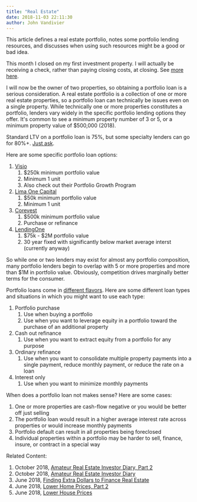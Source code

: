 ```yaml
---
title: "Real Estate"
date: 2018-11-03 22:11:30
author: John Vandivier
---
```




<!-- wp:paragraph -->
<p>This article defines a real estate portfolio, notes some portfolio lending resources, and discusses when using such resources might be a good or bad idea.</p>
<!-- /wp:paragraph -->

<!-- wp:paragraph -->
<p>This month I closed on my first investment property. I will actually be receiving a check, rather than paying closing costs, at closing. See <a href=\"https://www.youtube.com/watch?v=k9KqIqZIZGk\">more here</a>.</p>
<!-- /wp:paragraph -->

<!-- wp:paragraph -->
<p>I will now be the owner of two properties, so obtaining a portfolio loan is a serious consideration. A real estate portfolio is a collection of one or more real estate properties, so a portfolio loan can technically be issues even on a single property. While technically one or more properties constitutes a portfolio, lenders vary widely in the specific portfolio lending options they offer. It's common to see a minimum property number of 3 or 5, or a minimum property value of $500,000 (2018).</p>
<!-- /wp:paragraph -->

<!-- wp:paragraph -->
<p>Standard LTV on a portfolio loan is 75%, but some specialty lenders can go for 80%+. <a href=\"https://www.youtube.com/watch?v=bztNHVei0WI&amp;feature=youtu.be&amp;t=64\">Just ask</a>.</p>
<!-- /wp:paragraph -->

<!-- wp:paragraph -->
<p>Here are some specific portfolio loan options:</p>
<!-- /wp:paragraph -->

<!-- wp:list {\"ordered\":true} -->
<ol><li><a href=\"http://www.visiolending.com/loan-programs\">Visio</a><ol><li>$250k minimum portfolio value</li><li>Minimum 1 unit</li><li>Also check out their Portfolio Growth Program</li></ol></li><li><a href=\"https://limaonecapital.com/rental30/\">Lima One Capital</a><ol><li>$50k minimum portfolio value</li><li>Minimum 1 unit</li></ol></li><li><a href=\"https://www.corevestfinance.com/rental-portfolio-loan/\">Corevest</a><ol><li>$500k minimum portfolio value</li><li>Purchase or refinance</li></ol></li><li><a href=\"https://www.lendingone.com/rental-loans\">LendingOne</a><ol><li>$75k - $2M portfolio value</li><li>30 year fixed with significantly below market average interst (currently anyway)</li></ol></li></ol>
<!-- /wp:list -->

<!-- wp:paragraph -->
<p>So while one or two lenders may exist for almost any portfolio composition, many portfolio lenders begin to overlap with 5 or more properties and more than $1M in portfolio value. Obviously, competition drives marginally better terms for the consumer.</p>
<!-- /wp:paragraph -->

<!-- wp:paragraph -->
<p>Portfolio loans come in <a href=\"https://fitsmallbusiness.com/portfolio-loan-mortgages/\">different flavors</a>. Here are some different loan types and situations in which you might want to use each type:</p>
<!-- /wp:paragraph -->

<!-- wp:list {\"ordered\":true} -->
<ol><li>Portfolio purchase<ol><li>Use when buying a portfolio</li><li>Use when you want to leverage equity in a portfolio toward the purchase of an additional property</li></ol></li><li>Cash out refinance<ol><li>Use when you want to extract equity from a portfolio for any purpose</li></ol></li><li>Ordinary refinance<ol><li>Use when you want to consolidate multiple property payments into a single payment, reduce monthly payment, or reduce the rate on a loan</li></ol></li><li>Interest only<br/><ol><li>Use when you want to minimize monthly payments</li></ol></li></ol>
<!-- /wp:list -->

<!-- wp:paragraph -->
<p>When does a portfolio loan not makes sense? Here are some cases:</p>
<!-- /wp:paragraph -->

<!-- wp:list {\"ordered\":true} -->
<ol><li>One or more properties are cash-flow negative or you would be better off just selling</li><li>The portfolio loan would result in a higher average interest rate across properties or would increase monthly payments</li><li>Portfolio default can result in all properties being foreclosed</li><li>Individual properties within a portfolio may be harder to sell, finance, insure, or contract in a special way</li></ol>
<!-- /wp:list -->

<!-- wp:paragraph -->
<p>Related Content:</p>
<!-- /wp:paragraph -->

<!-- wp:list {\"ordered\":true} -->
<ol><li>October 2018, <a href=\"https://www.youtube.com/watch?v=bztNHVei0WI\">Amateur Real Estate Investor Diary, Part 2</a> </li><li>October 2018, <a href=\"https://www.youtube.com/watch?v=k9KqIqZIZGk\">Amateur Real Estate Investor Diary</a></li><li><a href=\"https://www.youtube.com/watch?v=bztNHVei0WI\"></a>June 2018, <a href=\"http://www.afterecon.com/economics-and-finance/finding-extra-dollars-to-finance-real-estate/\">Finding Extra Dollars to Finance Real Estate</a></li><li>June 2018, <a href=\"http://www.afterecon.com/economics-and-finance/lower-home-prices-part-2/\">Lower Home Prices, Part 2</a></li><li>June 2018, <a href=\"http://www.afterecon.com/economics-and-finance/lower-house-prices/\">Lower House Prices</a></li></ol>
<!-- /wp:list -->